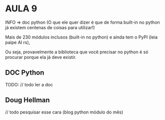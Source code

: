 # AULA 9

INFO => doc python (O que ele quer dizer é que de forma built-in no python já existem centenas de coisas para utilizar!)

Mais de 230 módulos inclusos (built-in no python) e ainda tem o PyPI (leia paipe AI rs),

Ou seja, provavelmente a biblioteca que você precisar no python é só procurar porque ela já deve existir.

## DOC Python

TODO:
// todo ler a doc

## Doug Hellman

// todo pesquisar esse cara (blog python módulo do mês)
